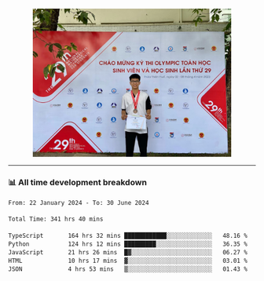 <p align="center"><img src="asset/header.jpg" width="80%"/></p>

---
<!-- 
<details>
  <summary>📃 My Resume</summary>

### Education

- 📖 **Information Technology**\
📆 10/2021 - present\
📍 **Thang Long University** - Hoang Mai, Hanoi, Vietnam -->

<!-- ### Experience
- 👨‍💻 **Full Stack Web Intern**\
📆 09/2022 - 12/2023\
📍 **TECH 5S** -  Luu Huu Phuong, Phuong My Dinh I, Nam Tu Liem, Hanoi.


- 👨‍💻 **Full Stack Web Fresher**\
📆 1/2022 - 05/2023\
📍 **TECH 5S** -  Luu Huu Phuong, Phuong My Dinh I, Nam Tu Liem, Hanoi.

- 👨‍💻 **Frontend Web Fresher**\
📆 11/2023 - present\
📍 **White Neuron** -  Mau Luong, Ha Dong, Hanoi, Vietnam
</details> -->

### 📊 All time development breakdown

<!--START_SECTION:waka-->

```txt
From: 22 January 2024 - To: 30 June 2024

Total Time: 341 hrs 40 mins

TypeScript       164 hrs 32 mins ████████████░░░░░░░░░░░░░   48.16 %
Python           124 hrs 12 mins █████████░░░░░░░░░░░░░░░░   36.35 %
JavaScript       21 hrs 26 mins  █▓░░░░░░░░░░░░░░░░░░░░░░░   06.27 %
HTML             10 hrs 17 mins  ▓░░░░░░░░░░░░░░░░░░░░░░░░   03.01 %
JSON             4 hrs 53 mins   ▒░░░░░░░░░░░░░░░░░░░░░░░░   01.43 %
```

<!--END_SECTION:waka-->
